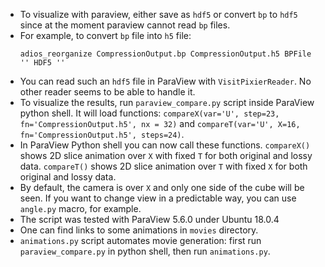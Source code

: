 * To visualize with paraview, either save as `hdf5` or convert `bp` to `hdf5` since at the moment paraview cannot read `bp` files.
* For example, to convert `bp` file into `h5` file:
  ```
  adios_reorganize CompressionOutput.bp CompressionOutput.h5 BPFile '' HDF5 ''
  ```
* You can read such an `hdf5` file in ParaView with `VisitPixierReader`. No other reader seems to be able to handle it.
* To visualize the results, run `paraview_compare.py` script inside ParaView python shell.
  It will load functions: `compareX(var='U', step=23, fn='CompressionOutput.h5', nx = 32)` and `compareT(var='U', X=16, fn='CompressionOutput.h5', steps=24)`.
* In ParaView Python shell you can now call these functions. `compareX()` shows 2D slice animation over `X` with fixed `T` for both original and lossy data.
  `compareT()` shows 2D slice animation over `T` with fixed `X` for both original and lossy data.
* By default, the camera is over `X` and only one side of the cube will be seen. If you want to change view in a predictable way, you can use `angle.py` macro, for example.
* The script was tested with ParaView 5.6.0 under Ubuntu 18.0.4
* One can find links to some animations in `movies` directory.
* `animations.py` script automates movie generation: first run `paraview_compare.py` in python shell, then run `animations.py`.



